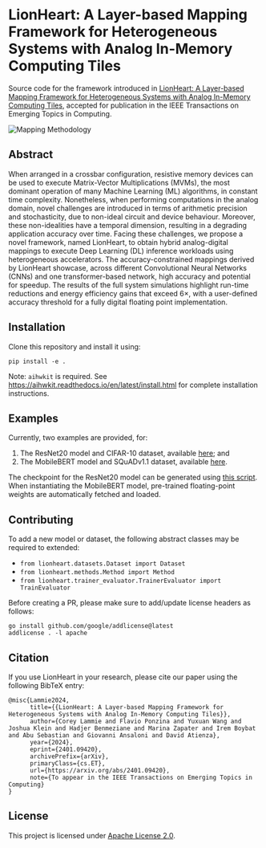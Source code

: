 # LionHeart: A Layer-based Mapping Framework for Heterogeneous Systems with Analog In-Memory Computing Tiles
Source code for the framework introduced in [LionHeart: A Layer-based Mapping Framework for Heterogeneous Systems with Analog In-Memory Computing Tiles](https://arxiv.org/pdf/2401.09420), accepted for publication in the IEEE Transactions on Emerging Topics in Computing.

![Mapping Methodology](./mapping_methodology.svg)

## Abstract
When arranged in a crossbar configuration, resistive memory devices can be used to execute Matrix-Vector Multiplications (MVMs), the most dominant operation of many Machine Learning (ML) algorithms, in constant time complexity. Nonetheless, when performing computations in the analog domain, novel challenges are introduced in terms of arithmetic precision and stochasticity, due to non-ideal circuit and device behaviour. Moreover, these non-idealities have a temporal dimension, resulting in a degrading application accuracy over time. Facing these challenges, we propose a novel framework, named LionHeart, to obtain hybrid analog-digital mappings to execute Deep Learning (DL) inference workloads using heterogeneous accelerators. The accuracy-constrained mappings derived by LionHeart showcase, across different Convolutional Neural Networks (CNNs) and one transformer-based network, high accuracy and potential for speedup. The results of the full system simulations highlight run-time reductions and energy efficiency gains that exceed 6×, with a user-defined accuracy threshold for a fully digital floating point implementation.

## Installation
Clone this repository and install it using:
```
pip install -e .
```

Note: `aihwkit` is required. See https://aihwkit.readthedocs.io/en/latest/install.html for complete installation instructions.

## Examples
Currently, two examples are provided, for:
1. The ResNet20 model and CIFAR-10 dataset, available [here](examples/resnet_cifar10.py); and
2. The MobileBERT model and SQuADv1.1 dataset, available [here](examples/mobilebert_squad.py).

The checkpoint for the ResNet20 model can be generated using [this script](examples/train_resnet.py).
When instantiating the MobileBERT model, pre-trained floating-point weights are automatically fetched and loaded.

## Contributing
To add a new model or dataset, the following abstract classes may be required to extended:
* `from lionheart.datasets.Dataset import Dataset`
* `from lionheart.methods.Method import Method`
* `from lionheart.trainer_evaluator.TrainerEvaluator import TrainEvaluator`

Before creating a PR, please make sure to add/update license headers as follows:
```
go install github.com/google/addlicense@latest
addlicense . -l apache
```

## Citation
If you use LionHeart in  your research, please cite our paper using the following BibTeX entry:
```
@misc{Lammie2024,
      title={{LionHeart: A Layer-based Mapping Framework for Heterogeneous Systems with Analog In-Memory Computing Tiles}}, 
      author={Corey Lammie and Flavio Ponzina and Yuxuan Wang and Joshua Klein and Hadjer Benmeziane and Marina Zapater and Irem Boybat and Abu Sebastian and Giovanni Ansaloni and David Atienza},
      year={2024},
      eprint={2401.09420},
      archivePrefix={arXiv},
      primaryClass={cs.ET},
      url={https://arxiv.org/abs/2401.09420},
      note={To appear in the IEEE Transactions on Emerging Topics in Computing}
}
```


## License
This project is licensed under [Apache License 2.0].

[Apache License 2.0]: LICENSE

